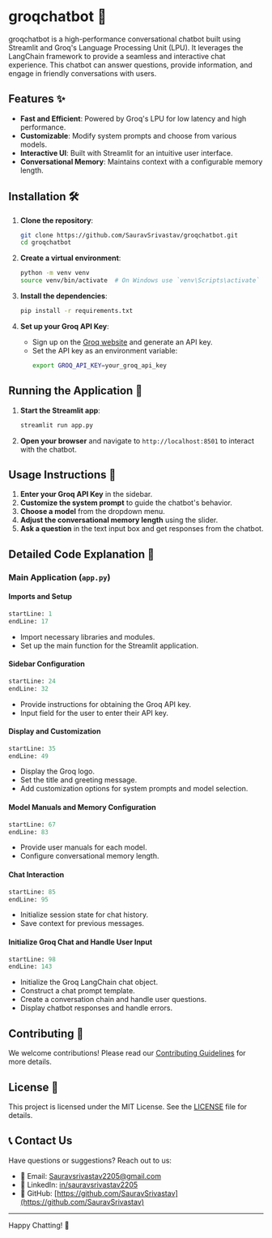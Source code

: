 # groqchatbot 🤖

groqchatbot is a high-performance conversational chatbot built using Streamlit and Groq's Language Processing Unit (LPU). It leverages the LangChain framework to provide a seamless and interactive chat experience. This chatbot can answer questions, provide information, and engage in friendly conversations with users.

## Features ✨

- **Fast and Efficient**: Powered by Groq's LPU for low latency and high performance.
- **Customizable**: Modify system prompts and choose from various models.
- **Interactive UI**: Built with Streamlit for an intuitive user interface.
- **Conversational Memory**: Maintains context with a configurable memory length.

## Installation 🛠️

1. **Clone the repository**:
    ```bash
    git clone https://github.com/SauravSrivastav/groqchatbot.git
    cd groqchatbot
    ```

2. **Create a virtual environment**:
    ```bash
    python -m venv venv
    source venv/bin/activate  # On Windows use `venv\Scripts\activate`
    ```

3. **Install the dependencies**:
    ```bash
    pip install -r requirements.txt
    ```

4. **Set up your Groq API Key**:
    - Sign up on the [Groq website](https://console.groq.com/keys) and generate an API key.
    - Set the API key as an environment variable:
        ```bash
        export GROQ_API_KEY=your_groq_api_key
        ```

## Running the Application 🚀

1. **Start the Streamlit app**:
    ```bash
    streamlit run app.py
    ```

2. **Open your browser** and navigate to `http://localhost:8501` to interact with the chatbot.

## Usage Instructions 📖

1. **Enter your Groq API Key** in the sidebar.
2. **Customize the system prompt** to guide the chatbot's behavior.
3. **Choose a model** from the dropdown menu.
4. **Adjust the conversational memory length** using the slider.
5. **Ask a question** in the text input box and get responses from the chatbot.

## Detailed Code Explanation 🧩

### Main Application (`app.py`)

#### Imports and Setup
```python:conversational-chatbot-groq/app.py
startLine: 1
endLine: 17
```

- Import necessary libraries and modules.
- Set up the main function for the Streamlit application.

#### Sidebar Configuration
```python:conversational-chatbot-groq/app.py
startLine: 24
endLine: 32
```

- Provide instructions for obtaining the Groq API key.
- Input field for the user to enter their API key.

#### Display and Customization
```python:conversational-chatbot-groq/app.py
startLine: 35
endLine: 49
```

- Display the Groq logo.
- Set the title and greeting message.
- Add customization options for system prompts and model selection.

#### Model Manuals and Memory Configuration
```python:conversational-chatbot-groq/app.py
startLine: 67
endLine: 83
```

- Provide user manuals for each model.
- Configure conversational memory length.

#### Chat Interaction
```python:conversational-chatbot-groq/app.py
startLine: 85
endLine: 95
```

- Initialize session state for chat history.
- Save context for previous messages.

#### Initialize Groq Chat and Handle User Input
```python:conversational-chatbot-groq/app.py
startLine: 98
endLine: 143
```

- Initialize the Groq LangChain chat object.
- Construct a chat prompt template.
- Create a conversation chain and handle user questions.
- Display chatbot responses and handle errors.

## Contributing 🤝

We welcome contributions! Please read our [Contributing Guidelines](CONTRIBUTING.md) for more details.

## License 📄

This project is licensed under the MIT License. See the [LICENSE](LICENSE) file for details.
## 📞 Contact Us

Have questions or suggestions? Reach out to us:

- 📧 Email: [Sauravsrivastav2205@gmail.com](mailto:Sauravsrivastav2205@gmail.com)
- 💼 LinkedIn: [in/sauravsrivastav2205](https://www.linkedin.com/in/sauravsrivastav2205)
- 🐙 GitHub: [https://github.com/SauravSrivastav](https://github.com/SauravSrivastav)

---
Happy Chatting! 🎉
